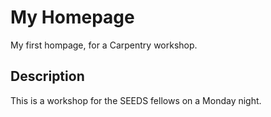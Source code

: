# My Homepage
My first hompage, for a Carpentry workshop.

## Description
This is a workshop for the SEEDS fellows on a Monday night.

